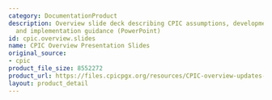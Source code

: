 ```yaml
---
category: DocumentationProduct
description: Overview slide deck describing CPIC assumptions, development process,
  and implementation guidance (PowerPoint)
id: cpic.overview.slides
name: CPIC Overview Presentation Slides
original_source:
- cpic
product_file_size: 8552272
product_url: https://files.cpicpgx.org/resources/CPIC-overview-updates-02.2025.pptx
layout: product_detail
---
```

